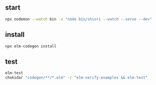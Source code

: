 ## start

```sh
npx nodemon --watch bin -x "node bin/shiori --watch --serve --dev"
```

## install

```sh
npx elm-codegen install
```

## test

```sh
elm-test
chokidar "codegen/**/*.elm" -c "elm-verify-examples && elm-test"
```